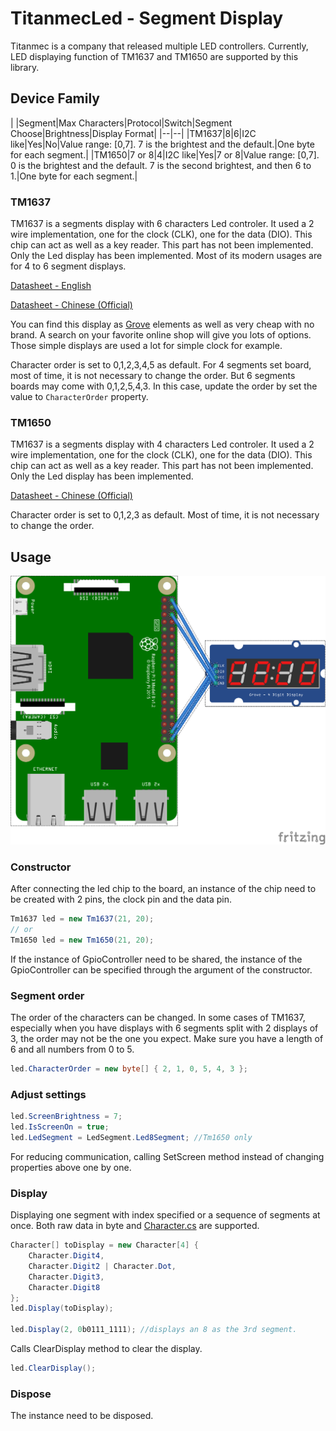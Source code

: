 # TitanmecLed - Segment Display

Titanmec is a company that released multiple LED controllers. Currently, LED displaying function of TM1637 and TM1650 are supported by this library.

## Device Family

| |Segment|Max Characters|Protocol|Switch|Segment Choose|Brightness|Display Format|
|--|--|
|TM1637|8|6|I2C like|Yes|No|Value range: [0,7]. 7 is the brightest and the default.|One byte for each segment.|
|TM1650|7 or 8|4|I2C like|Yes|7 or 8|Value range: [0,7]. 0 is the brightest and the default. 7 is the second brightest, and then 6 to 1.|One byte for each segment.|

### TM1637

TM1637 is a segments display with 6 characters Led controler. It used a 2 wire implementation, one for the clock (CLK), one for the data (DIO). This chip can act as well as a key reader. This part has not been implemented. Only the Led display has been implemented. Most of its modern usages are for 4 to 6 segment displays.

[Datasheet - English](http://olimex.cl/website_MCI/static/documents/Datasheet_TM1637.pdf)

[Datasheet - Chinese (Official)](http://www.titanmec.com/index.php/product/view/id/530/typeid/88.html)

You can find this display as [Grove](http://wiki.seeedstudio.com/Grove-4-Digit_Display/) elements as well as very cheap with no brand. A search on your favorite online shop will give you lots of options. Those simple displays are used a lot for simple clock for example.

Character order is set to 0,1,2,3,4,5 as default. For 4 segments set board, most of time, it is not necessary to change the order. But 6 segments boards may come with 0,1,2,5,4,3. In this case, update the order by set the value to ```CharacterOrder``` property.

### TM1650

TM1637 is a segments display with 4 characters Led controler. It used a 2 wire implementation, one for the clock (CLK), one for the data (DIO). This chip can act as well as a key reader. This part has not been implemented. Only the Led display has been implemented.

[Datasheet - Chinese (Official)](http://www.titanmec.com/index.php/product/view/id/540/typeid/88.html)

Character order is set to 0,1,2,3 as default. Most of time, it is not necessary to change the order.

## Usage

![picture](./picture.png)

### Constructor

After connecting the led chip to the board, an instance of the chip need to be created with 2 pins, the clock pin and the data pin.

```csharp
Tm1637 led = new Tm1637(21, 20);
// or
Tm1650 led = new Tm1650(21, 20);
```

If the instance of GpioController need to be shared, the instance of the GpioController can be specified through the argument of the constructor.

### Segment order

The order of the characters can be changed. In some cases of TM1637, especially when you have displays with 6 segments split with 2 displays of 3, the order may not be the one you expect. Make sure you have a length of 6 and all numbers from 0 to 5.

```csharp
led.CharacterOrder = new byte[] { 2, 1, 0, 5, 4, 3 };
```

### Adjust settings

```csharp
led.ScreenBrightness = 7;
led.IsScreenOn = true;
led.LedSegment = LedSegment.Led8Segment; //Tm1650 only
```

For reducing communication, calling SetScreen method instead of changing properties above one by one.

### Display

Displaying one segment with index specified or a sequence of segments at once. Both raw data in byte and [Character.cs](Character.cs) are supported.

```csharp
Character[] toDisplay = new Character[4] {
    Character.Digit4,
    Character.Digit2 | Character.Dot,
    Character.Digit3,
    Character.Digit8
};
led.Display(toDisplay);

led.Display(2, 0b0111_1111); //displays an 8 as the 3rd segment.
```

Calls ClearDisplay method to clear the display.

```csharp
led.ClearDisplay();
```

### Dispose

The instance need to be disposed.